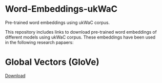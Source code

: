 # Word-Embeddings-ukWaC
Pre-trained word embeddings using ukWaC corpus.

This repository includes links to download pre-trained word embeddings of different models using ukWaC corpus. 
These embeddings have been used in the following research papaers: 

# Global Vectors (GloVe)
   [Download](https://cgi.csc.liv.ac.uk/huda/word_embeddings_ukWaC/downloads/glove_50d.zip)
    



